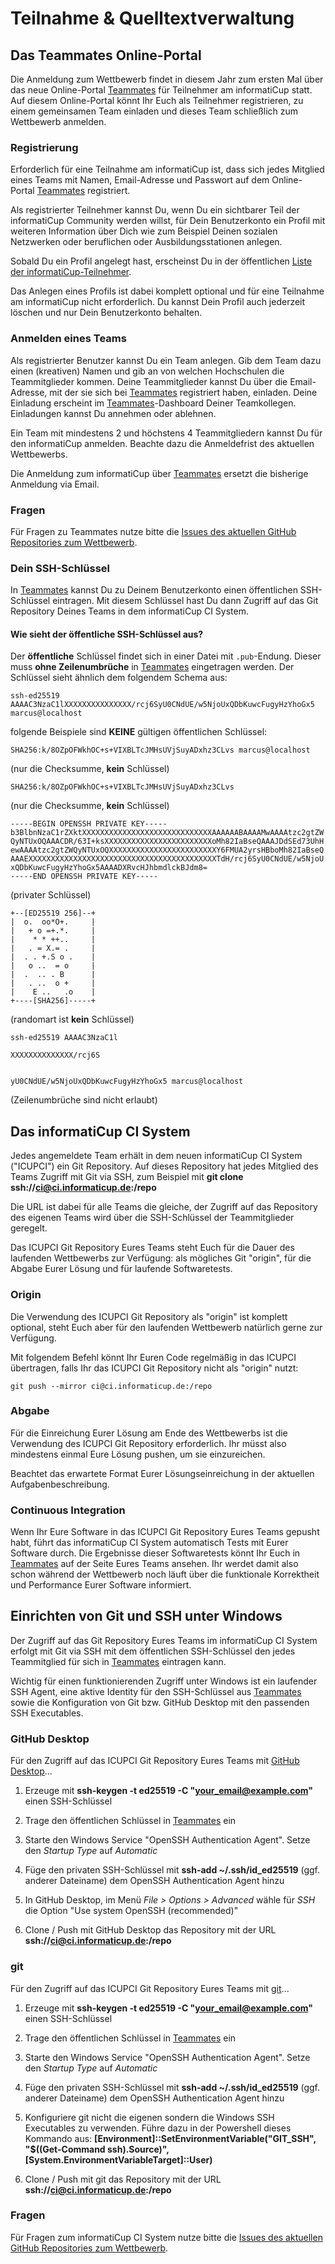 # Teilnahme & Quelltextverwaltung

## Das Teammates Online-Portal

Die Anmeldung zum Wettbewerb findet in diesem Jahr zum ersten Mal über das neue Online-Portal [Teammates](https://teams.informaticup.de/) für Teilnehmer am informatiCup statt. Auf diesem Online-Portal könnt Ihr Euch als Teilnehmer registrieren, zu einem gemeinsamen Team einladen und dieses Team schließlich zum Wettbewerb anmelden.

### Registrierung

Erforderlich für eine Teilnahme am informatiCup ist, dass sich jedes Mitglied eines Teams mit Namen, Email-Adresse und Passwort auf dem Online-Portal [Teammates](https://teams.informaticup.de/) registriert.

Als registrierter Teilnehmer kannst Du, wenn Du ein sichtbarer Teil der informatiCup Community werden willst, für Dein Benutzerkonto ein Profil mit weiteren Information über Dich wie zum Beispiel Deinen sozialen Netzwerken oder beruflichen oder Ausbildungsstationen anlegen.

Sobald Du ein Profil angelegt hast, erscheinst Du in der öffentlichen [Liste der informatiCup-Teilnehmer](https://teams.informaticup.de/profiles).

Das Anlegen eines Profils ist dabei komplett optional und für eine Teilnahme am informatiCup nicht erforderlich. Du kannst Dein Profil auch jederzeit löschen und nur Dein Benutzerkonto behalten.

### Anmelden eines Teams

Als registrierter Benutzer kannst Du ein Team anlegen. Gib dem Team dazu einen (kreativen) Namen und gib an von welchen Hochschulen die Teammitglieder kommen. Deine Teammitglieder kannst Du über die Email-Adresse, mit der sie sich bei [Teammates](https://teams.informaticup.de/) registriert haben, einladen. Deine Einladung erscheint im [Teammates](https://teams.informaticup.de/)-Dashboard Deiner Teamkollegen. Einladungen kannst Du annehmen oder ablehnen.

Ein Team mit mindestens 2 und höchstens 4 Teammitgliedern kannst Du für den informatiCup anmelden. Beachte dazu die Anmeldefrist des aktuellen Wettbewerbs.

Die Anmeldung zum informatiCup über [Teammates](https://teams.informaticup.de/) ersetzt die bisherige Anmeldung via Email.

### Fragen

Für Fragen zu Teammates nutze bitte die [Issues des aktuellen GitHub Repositories zum Wettbewerb](https://github.com/informatiCup/informatiCup2022/issues).

### Dein SSH-Schlüssel

In [Teammates](https://teams.informaticup.de/) kannst Du zu Deinem Benutzerkonto einen öffentlichen SSH-Schlüssel eintragen. Mit diesem Schlüssel hast Du dann Zugriff auf das Git Repository Deines Teams in dem informatiCup CI System.

#### Wie sieht der öffentliche SSH-Schlüssel aus?

Der **öffentliche** Schlüssel findet sich in einer Datei mit ```.pub```-Endung. Dieser muss **ohne Zeilenumbrüche** in [Teammates](https://teams.informaticup.de/) eingetragen werden. Der Schlüssel sieht ähnlich dem folgendem Schema aus:

```
ssh-ed25519 AAAAC3NzaC1lXXXXXXXXXXXXXXX/rcj6SyU0CNdUE/w5NjoUxQDbKuwcFugyHzYhoGx5 marcus@localhost
```

folgende Beispiele sind **KEINE** gültigen öffentlichen Schlüssel:

```
SHA256:k/8OZpOFWkhOC+s+VIXBLTcJMHsUVjSuyADxhz3CLvs marcus@localhost
```
(nur die Checksumme, **kein** Schlüssel)

```
SHA256:k/8OZpOFWkhOC+s+VIXBLTcJMHsUVjSuyADxhz3CLvs
```
(nur die Checksumme, **kein** Schlüssel)

```
-----BEGIN OPENSSH PRIVATE KEY-----
b3BlbnNzaC1rZXktXXXXXXXXXXXXXXXXXXXXXXXXXXXXXAAAAAABAAAAMwAAAAtzc2gtZW
QyNTUxOQAAACDR/63I+ksXXXXXXXXXXXXXXXXXXXXXXXXoMh82IaBseQAAAJDdSEd73UhH
ewAAAAtzc2gtZWQyNTUxOQXXXXXXXXXXXXXXXXXXXXXXXXY6FMUA2yrsHBboMh82IaBseQ
AAAEXXXXXXXXXXXXXXXXXXXXXXXXXXXXXXXXXXXXXXXXXXTdH/rcj6SyU0CNdUE/w5NjoU
xQDbKuwcFugyHzYhoGx5AAAADXRvcHJhbmdlckBJdm8=
-----END OPENSSH PRIVATE KEY-----
```
(privater Schlüssel)

```
+--[ED25519 256]--+
|  o.  oo*O+.     |
|   + o =+.*.     |
|    * * ++..     |
|   . = X.= .     |
|  . . +.S o .    |
|   o ..  = o     |
|  .  .. . B      |
|   . ..  o +     |
|    E ..   .o    |
+----[SHA256]-----+
```
(randomart ist **kein** Schlüssel)

```
ssh-ed25519 AAAAC3NzaC1l

XXXXXXXXXXXXXX/rcj6S


yU0CNdUE/w5NjoUxQDbKuwcFugyHzYhoGx5 marcus@localhost

```
(Zeilenumbrüche sind nicht erlaubt)

## Das informatiCup CI System

Jedes angemeldete Team erhält in dem neuen informatiCup CI System ("ICUPCI") ein Git Repository. Auf dieses Repository hat jedes Mitglied des Teams Zugriff mit Git via SSH, zum Beispiel mit **git clone ssh://ci@ci.informaticup.de:/repo**

Die URL ist dabei für alle Teams die gleiche, der Zugriff auf das Repository des eigenen Teams wird über die SSH-Schlüssel der Teammitglieder geregelt.

Das ICUPCI Git Repository Eures Teams steht Euch für die Dauer des laufenden Wettbewerbs zur Verfügung: als mögliches Git "origin", für die Abgabe Eurer Lösung und für laufende Softwaretests.

### Origin

Die Verwendung des ICUPCI Git Repository als "origin" ist komplett optional, steht Euch aber für den laufenden Wettbewerb natürlich gerne zur Verfügung.

Mit folgendem Befehl könnt Ihr Euren Code regelmäßig in das ICUPCI übertragen, falls Ihr das ICUPCI Git Repository nicht als "origin" nutzt:

```
git push --mirror ci@ci.informaticup.de:/repo
```

### Abgabe

Für die Einreichung Eurer Lösung am Ende des Wettbewerbs ist die Verwendung des ICUPCI Git Repository erforderlich. Ihr müsst also mindestens einmal Eure Lösung pushen, um sie einzureichen.

Beachtet das erwartete Format Eurer Lösungseinreichung in der aktuellen Aufgabenbeschreibung.

### Continuous Integration

Wenn Ihr Eure Software in das ICUPCI Git Repository Eures Teams gepusht habt, führt das informatiCup CI System automatisch Tests mit Eurer Software durch. Die Ergebnisse dieser Softwaretests könnt Ihr Euch in [Teammates](https://teams.informaticup.de/) auf der Seite Eures Teams ansehen. Ihr werdet damit also schon während der Wettbewerb noch läuft über die funktionale Korrektheit und Performance Eurer Software informiert.

## Einrichten von Git und SSH unter Windows

Der Zugriff auf das Git Repository Eures Teams im informatiCup CI System erfolgt mit Git via SSH mit dem öffentlichen SSH-Schlüssel den jedes Teammitglied für sich in [Teammates](https://teams.informaticup.de/) eintragen kann.

Wichtig für einen funktionierenden Zugriff unter Windows ist ein laufender SSH Agent, eine aktive Identity für den SSH-Schlüssel aus [Teammates](https://teams.informaticup.de/) sowie die Konfiguration von Git bzw. GitHub Desktop mit den passenden SSH Executables.

### GitHub Desktop

Für den Zugriff auf das ICUPCI Git Repository Eures Teams mit [GitHub Desktop](https://desktop.github.com/)...

1. Erzeuge mit **ssh-keygen -t ed25519 -C "your_email@example.com"** einen SSH-Schlüssel

2. Trage den öffentlichen Schlüssel in [Teammates](https://teams.informaticup.de/) ein

3. Starte den Windows Service "OpenSSH Authentication Agent". Setze den _Startup Type_ auf _Automatic_

4. Füge den privaten SSH-Schlüssel mit **ssh-add ~/.ssh/id_ed25519** (ggf. anderer Dateiname) dem OpenSSH Authentication Agent hinzu

5. In GitHub Desktop, im Menü _File > Options > Advanced_ wähle für _SSH_ die Option "Use system OpenSSH (recommended)"

6. Clone / Push mit GitHub Desktop das Repository mit der URL **ssh://ci@ci.informaticup.de:/repo**

### git

Für den Zugriff auf das ICUPCI Git Repository Eures Teams mit [git](https://git-scm.com/download/win)...

1. Erzeuge mit **ssh-keygen -t ed25519 -C "your_email@example.com"** einen SSH-Schlüssel

2. Trage den öffentlichen Schlüssel in [Teammates](https://teams.informaticup.de/) ein

3. Starte den Windows Service "OpenSSH Authentication Agent". Setze den _Startup Type_ auf _Automatic_

4. Füge den privaten SSH-Schlüssel mit **ssh-add ~/.ssh/id_ed25519** (ggf. anderer Dateiname) dem OpenSSH Authentication Agent hinzu

5. Konfiguriere git nicht die eigenen sondern die Windows SSH Executables zu verwenden. Führe dazu in der Powershell dieses Kommando aus: **[Environment]::SetEnvironmentVariable("GIT_SSH", "$((Get-Command ssh).Source)", [System.EnvironmentVariableTarget]::User)**

6. Clone / Push mit git das Repository mit der URL **ssh://ci@ci.informaticup.de:/repo**

### Fragen

Für Fragen zum informatiCup CI System nutze bitte die [Issues des aktuellen GitHub Repositories zum Wettbewerb](https://github.com/informatiCup/informatiCup2022/issues).
